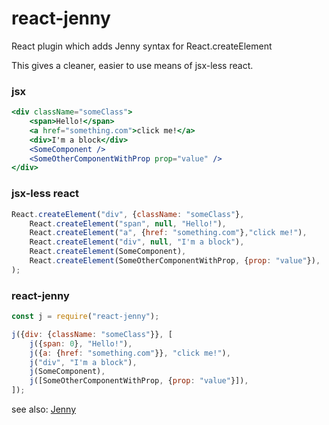 # react-jenny
React plugin which adds Jenny syntax for React.createElement

This gives a cleaner, easier to use means of jsx-less react.

### jsx
```jsx
<div className="someClass">
	<span>Hello!</span>
	<a href="something.com">click me!</a>
	<div>I'm a block</div>
	<SomeComponent />
	<SomeOtherComponentWithProp prop="value" />
</div>
```

### jsx-less react
```js
React.createElement("div", {className: "someClass"},
	React.createElement("span", null, "Hello!"),
	React.createElement("a", {href: "something.com"},"click me!"),
	React.createElement("div", null, "I'm a block"),
	React.createElement(SomeComponent),
	React.createElement(SomeOtherComponentWithProp, {prop: "value"}),
);
```

### react-jenny
```js
const j = require("react-jenny");

j({div: {className: "someClass"}}, [
	j({span: 0}, "Hello!"),
	j({a: {href: "something.com"}}, "click me!"),
	j("div", "I'm a block"),
	j(SomeComponent),
	j([SomeOtherComponentWithProp, {prop: "value"}]),
]);
```

see also: [Jenny](https://github.com/EthanRutherford/jenny-js)
